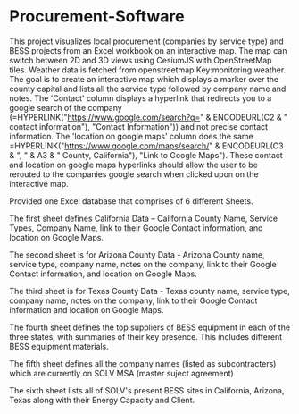 # Procurement-Software

This project visualizes local procurement (companies by service type) and BESS projects from an Excel workbook on an interactive map. The map can switch between 2D and 3D views using CesiumJS with OpenStreetMap tiles. Weather data is fetched from openstreetmap Key:monitoring:weather. The goal is to create an interactive map which displays a marker over the county capital and lists all the service type followed by company name and notes. The 'Contact' column displays a hyperlink that redirects you to a google search of the company (=HYPERLINK("https://www.google.com/search?q=" & ENCODEURL(C2 & " contact information"), "Contact Information")) and not precise contact information. The 'location on google maps' column does the same =HYPERLINK("https://www.google.com/maps/search/" & ENCODEURL(C3 & ", " & A3 & " County, California"), "Link to Google Maps"). These contact and location on google maps hyperlinks should allow the user to be rerouted to the companies google search when clicked upon on the interactive map. 

Provided one Excel database that comprises of 6 different Sheets. 

The first sheet defines California  Data – California County Name, Service Types, Company Name, link to their Google Contact information, and location on Google Maps.

The second sheet is for Arizona County Data - Arizona County name, service type, company name, notes on the company, link to their Google Contact information, and location on Google Maps.

The third sheet is for Texas County Data - Texas county name, service type, company name, notes on the company, link to their Google Contact information and location on Google Maps. 

The fourth sheet defines the top suppliers of BESS equipment in each of the three states, with summaries of their key presence. This includes different BESS equipment materials.

The fifth sheet defines all the company names (listed as subcontracters) which are currently on SOLV MSA (master suject agreement) 

The sixth sheet lists all of SOLV's present BESS sites in California, Arizona, Texas along with their Energy Capacity and Client. 
